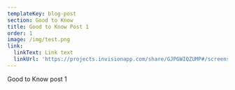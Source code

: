 ```yaml
---
templateKey: blog-post
section: Good to Know
title: Good to Know Post 1
order: 1
image: /img/test.png
link:
  linkText: Link text
  linkUrl: 'https://projects.invisionapp.com/share/GJPGWIQZUMP#/screens/335727722'
---
```

Good to Know post 1
